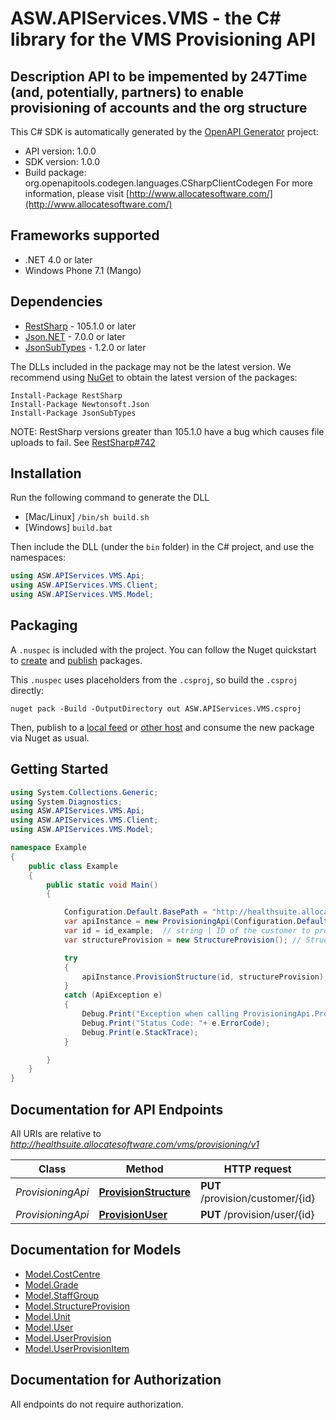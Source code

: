 # ASW.APIServices.VMS - the C# library for the VMS Provisioning API

## Description  API to be impemented by 247Time (and, potentially, partners) to enable provisioning of accounts and the org structure 

This C# SDK is automatically generated by the [OpenAPI Generator](https://openapi-generator.tech) project:

- API version: 1.0.0
- SDK version: 1.0.0
- Build package: org.openapitools.codegen.languages.CSharpClientCodegen
    For more information, please visit [http://www.allocatesoftware.com/](http://www.allocatesoftware.com/)

## Frameworks supported


- .NET 4.0 or later
- Windows Phone 7.1 (Mango)

## Dependencies


- [RestSharp](https://www.nuget.org/packages/RestSharp) - 105.1.0 or later
- [Json.NET](https://www.nuget.org/packages/Newtonsoft.Json/) - 7.0.0 or later
- [JsonSubTypes](https://www.nuget.org/packages/JsonSubTypes/) - 1.2.0 or later

The DLLs included in the package may not be the latest version. We recommend using [NuGet](https://docs.nuget.org/consume/installing-nuget) to obtain the latest version of the packages:

```
Install-Package RestSharp
Install-Package Newtonsoft.Json
Install-Package JsonSubTypes
```

NOTE: RestSharp versions greater than 105.1.0 have a bug which causes file uploads to fail. See [RestSharp#742](https://github.com/restsharp/RestSharp/issues/742)

## Installation

Run the following command to generate the DLL

- [Mac/Linux] `/bin/sh build.sh`
- [Windows] `build.bat`

Then include the DLL (under the `bin` folder) in the C# project, and use the namespaces:

```csharp
using ASW.APIServices.VMS.Api;
using ASW.APIServices.VMS.Client;
using ASW.APIServices.VMS.Model;

```


## Packaging

A `.nuspec` is included with the project. You can follow the Nuget quickstart to [create](https://docs.microsoft.com/en-us/nuget/quickstart/create-and-publish-a-package#create-the-package) and [publish](https://docs.microsoft.com/en-us/nuget/quickstart/create-and-publish-a-package#publish-the-package) packages.

This `.nuspec` uses placeholders from the `.csproj`, so build the `.csproj` directly:

```
nuget pack -Build -OutputDirectory out ASW.APIServices.VMS.csproj
```

Then, publish to a [local feed](https://docs.microsoft.com/en-us/nuget/hosting-packages/local-feeds) or [other host](https://docs.microsoft.com/en-us/nuget/hosting-packages/overview) and consume the new package via Nuget as usual.


## Getting Started

```csharp
using System.Collections.Generic;
using System.Diagnostics;
using ASW.APIServices.VMS.Api;
using ASW.APIServices.VMS.Client;
using ASW.APIServices.VMS.Model;

namespace Example
{
    public class Example
    {
        public static void Main()
        {

            Configuration.Default.BasePath = "http://healthsuite.allocatesoftware.com/vms/provisioning/v1";
            var apiInstance = new ProvisioningApi(Configuration.Default);
            var id = id_example;  // string | ID of the customer to provision
            var structureProvision = new StructureProvision(); // StructureProvision | Structure of the Customer (trust). This call should be considered a 'set' - elements omitted that were present in previous provisionings should be removed.

            try
            {
                apiInstance.ProvisionStructure(id, structureProvision);
            }
            catch (ApiException e)
            {
                Debug.Print("Exception when calling ProvisioningApi.ProvisionStructure: " + e.Message );
                Debug.Print("Status Code: "+ e.ErrorCode);
                Debug.Print(e.StackTrace);
            }

        }
    }
}
```

## Documentation for API Endpoints

All URIs are relative to *http://healthsuite.allocatesoftware.com/vms/provisioning/v1*

Class | Method | HTTP request | Description
------------ | ------------- | ------------- | -------------
*ProvisioningApi* | [**ProvisionStructure**](docs/ProvisioningApi.md#provisionstructure) | **PUT** /provision/customer/{id} | 
*ProvisioningApi* | [**ProvisionUser**](docs/ProvisioningApi.md#provisionuser) | **PUT** /provision/user/{id} | 


## Documentation for Models

 - [Model.CostCentre](docs/CostCentre.md)
 - [Model.Grade](docs/Grade.md)
 - [Model.StaffGroup](docs/StaffGroup.md)
 - [Model.StructureProvision](docs/StructureProvision.md)
 - [Model.Unit](docs/Unit.md)
 - [Model.User](docs/User.md)
 - [Model.UserProvision](docs/UserProvision.md)
 - [Model.UserProvisionItem](docs/UserProvisionItem.md)


## Documentation for Authorization

All endpoints do not require authorization.
